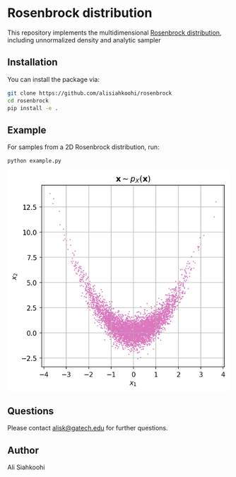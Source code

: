 # Rosenbrock distribution

This repository implements the multidimensional [Rosenbrock distribution](https://arxiv.org/pdf/1903.09556.pdf), including unnormalized density and analytic sampler


## Installation

You can install the package via:

```bash
git clone https://github.com/alisiahkoohi/rosenbrock
cd rosenbrock
pip install -e .
```

## Example

For samples from a 2D Rosenbrock distribution, run:

```
python example.py
```

![](figs/samples.png)


## Questions

Please contact alisk@gatech.edu for further questions.


## Author

Ali Siahkoohi

